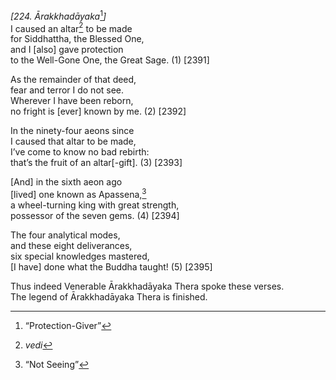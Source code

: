 *\[224. Ārakkhadāyaka*[^1]*\]*  
I caused an altar[^2] to be made  
for Siddhattha, the Blessed One,  
and I \[also\] gave protection  
to the Well-Gone One, the Great Sage. (1) \[2391\]

As the remainder of that deed,  
fear and terror I do not see.  
Wherever I have been reborn,  
no fright is \[ever\] known by me. (2) \[2392\]

In the ninety-four aeons since  
I caused that altar to be made,  
I’ve come to know no bad rebirth:  
that’s the fruit of an altar\[-gift\]. (3) \[2393\]

\[And\] in the sixth aeon ago  
\[lived\] one known as Apassena,[^3]  
a wheel-turning king with great strength,  
possessor of the seven gems. (4) \[2394\]

The four analytical modes,  
and these eight deliverances,  
six special knowledges mastered,  
\[I have\] done what the Buddha taught! (5) \[2395\]

Thus indeed Venerable Ārakkhadāyaka Thera spoke these verses.  
The legend of Ārakkhadāyaka Thera is finished.

[^1]: “Protection-Giver”

[^2]: *vedi*

[^3]: “Not Seeing”
